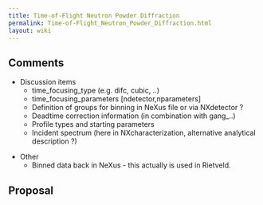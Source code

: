 ```yaml
---
title: Time-of-Flight Neutron Powder Diffraction
permalink: Time-of-Flight_Neutron_Powder_Diffraction.html
layout: wiki
---
```


Comments
--------

-   Discussion items
    -   time\_focusing\_type (e.g. difc, cubic, ..)
    -   time\_focusing\_parameters \[ndetector,nparameters\]
    -   Definition of groups for binning in NeXus file or via NXdetector
        ?
    -   Deadtime correction information (in combination with gang\_..)
    -   Profile types and starting parameters
    -   Incident spectrum (here in NXcharacterization, alternative
        analytical description ?)

<!-- -->

-   Other
    -   Binned data back in NeXus - this actually is used in Rietveld.

Proposal
--------

<nxformat file="NXtofnpd.xml" tree="yes"></nxformat>
